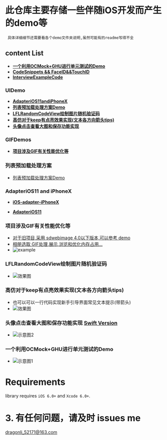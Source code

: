# 此仓库主要存储一些伴随iOS开发而产生的demo等

	 具体详细细节还需要看各个demo文件夹说明,虽然可能有的readme写得不全

## content List 

*   **[一个利用OCMock+GHU进行单元测试的Demo](#iOS_test)**
*   **[CodeSnippets && FaceID&&TouchID](./others)**
*   **[InterviewExampleCode](./InterviewExampleCode)**

###  UIDemo

*   **[AdapteriOS11andiPhoneX](#iOS11+iPhoneX)**
*   **[列表预加载处理方案Demo](./preloadListData)**
*   **[LFLRandomCodeView绘制图片随机验证码](#LFLRandomCodeView)**
*   **[高仿对于keep有点亮效果实现(文本各方向箭头tips)](#keepGuide)**
*   **[头像点击查看大图和保存功能实现](#headImageBig)**

### GIFDemos 
*   **[项目涉及GIF有关性能优化等](#GIF)**

### <a name="preloadListData"></a> 列表预加载处理方案

- [列表预加载处理方案Demo](./UIDemos/preloadListData)



### <a name="iOS11+iPhoneX"></a> AdapteriOS11 and iPhoneX

- [**iOS-adapter-iPhoneX**](./AdapteriOS11/iOS-adapter-iPhoneX.md)

- [**AdapteriOS11**](./AdapteriOS11/readme.md)

### <a name="GIF"></a> 项目涉及GIF有关性能优化等

-  [对于旧项目,采用 sdwebimage 4.0以下版本,可以参考 demo](./GIF-Optimize) 
-  [相册选取 GIF处理,展示,浏览和优化内存占用...](./GIFDemo/handle_Album_Select_GIF_Demo)
- ![example](./GIFDemo/handle_Album_Select_GIF_Demo/GIFExample.gif)

### <a name="LFLRandomCodeView"></a> LFLRandomCodeView绘制图片随机验证码

- ![效果图](./UIDemos/LFLRandomCodeView/1.gif)

### <a name="keepGuide"></a> 高仿对于keep有点亮效果实现(文本各方向箭头tips)

- 也可以可以一行代码实现新手引导界面常见文本提示(带箭头)
- ![效果图](./UIDemos/KeepGuide/1.gif)    

### <a name="headImageBig"></a> 头像点击查看大图和保存功能实现 [Swift Version](https://github.com/DevDragonLi/SwiftCodeRepo/tree/master/LFLHeadimageBrowserDemo)

- ![示意图2](./UIDemos/LFLHeadimageBrowserDemo/NOpermission.gif)

###  <a name="iOS_test"></a> 一个利用OCMock+GHU进行单元测试的Demo

- ![示意图1](./XituUnitTestDemo/unitTest.png)

Requirements
==============

library requires `iOS 6.0+` and `Xcode 6.0+`.


# 3. 有任何问题，请及时 issues me 
 <dragonli_52171@163.com>   
